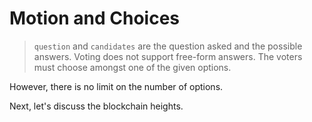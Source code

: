 # Motion and Choices

> `question` and `candidates` are the question asked and the possible answers.
Voting does not support free-form answers. The voters must choose amongst one of
the given options.

However, there is no limit on the number of options.

Next, let's discuss the blockchain heights.

